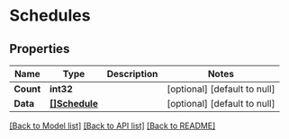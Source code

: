 # Schedules

## Properties
Name | Type | Description | Notes
------------ | ------------- | ------------- | -------------
**Count** | **int32** |  | [optional] [default to null]
**Data** | [**[]Schedule**](Schedule.md) |  | [optional] [default to null]

[[Back to Model list]](../README.md#documentation-for-models) [[Back to API list]](../README.md#documentation-for-api-endpoints) [[Back to README]](../README.md)

